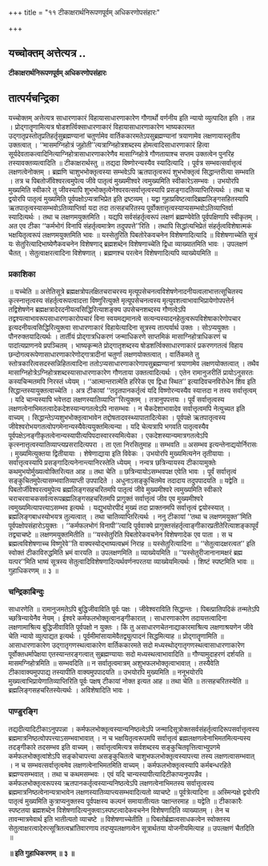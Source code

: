 +++
title = "११ टीकाक्षरार्थनिरूपणपूर्वम् अधिकरणोपसंहारः"

+++


## यच्चोक्तम् अत्तेत्यत्र ..

**टीकाक्षरार्थनिरूपणपूर्वम् अधिकरणोपसंहारः**

## **तात्पर्यचन्द्रिका**

यच्चोक्तम् अत्तेत्यत्र साधारणाकारं विहायासाधारणाकारेण गौणार्थो वर्णनीय इति न्यायो व्युत्पादित इति । तन्न । प्रोद्गातॄणामित्यत्र षोडशर्त्विक्साधारणाकारं विहायासाधारणाकारेण भाष्यकारमत उद्गातृप्रस्तोतृप्रतिहर्तृसुब्रह्मण्यानां चतुर्णामेव वार्तिककारमतेऽपसुब्रह्मण्यानां त्रयाणामेव लक्षणायास्तृतीय उक्तत्वात् । ‘‘मासमग्निहोत्रं जुहोती’’त्यत्राग्निहोत्रशब्दस्य होमत्वादिसाधारणाकारं हित्वा सूर्यदेवताकत्वादिनित्याग्निहोत्रासाधारणाकारेणैव मासाग्निहोत्रे गौणतायाश्च सप्तम उक्तत्वेन पुनरिह तस्यावक्तव्यत्वादिति ॥ टीकाक्षरार्थस्तु ॥ तद्यदा विष्णोरन्यस्यैव स्यादित्यादि । पूर्वत्र सम्भवत्सर्वात्तृत्वं लक्षणत्वेनोक्तम् । ब्रह्मणि चाशुभभोक्तृत्वस्या सम्भवेऽपि ऋतपातृत्वरूपं शुभभोक्तृत्वं सिद्धान्तरीत्या सम्भवति । तत्र च पिबतोर्जीवेश्वरत्वमुपेत्य जीवे पातृत्वं मुख्यमीश्वरे त्वमुख्यमिति स्वीकारेऽसम्भवः । उभयोरपि मुख्यमिति स्वीकारे तु जीवस्यापि शुभभोक्तृत्वेनेश्वरवत्सर्वात्तृत्वस्यापि प्रसङ्गादतिव्याप्तिरित्यर्थः । तथा च द्वयोरपि पातृत्वं मुख्यमिति पूर्वपक्षोऽप्यत्राभिप्रेत इति द्रष्टव्यम् । यद्वा गुहाप्रविष्टत्वादिब्रह्मलिङ्गसहितस्यापि ऋतपातृत्वस्यासम्भवोऽतिव्याप्तिर्वा यदा तदा तत्सहचरितस्य पूर्वोक्तात्तृत्वस्याप्यसम्भवोऽतिव्याप्तिर्वा स्यादित्यर्थः । तथा च लक्षणमयुक्तमिति । यद्यपि सर्वसंहर्तृत्वरूपं लक्षणं ब्रह्मण्येवेति पूर्वपक्षिणापि स्वीकृतम् । अत एव टीका ‘‘कर्मभोगं विनापि संहर्तृत्वमात्रेण तदुपपत्ते’’रिति । तथापि सिद्धांत्यभिप्रेतं संहर्तृत्वविशेषात्मकं भक्षयितृत्वरूपं लक्षणमयुक्तमिति भावः ॥ यस्सेतुरिति पिबतोरेकवचनेन विशेषणादित्यादि ॥ विशेषणाच्चेति सूत्रं यः सेतुरित्यादिभाष्येणैकवचनेन विशेषणाद् ब्रह्मशब्देन विशेषणाच्चेति द्विधा व्याख्यातमिति भावः । उपलक्षणं चैतत् । सेतुत्वाक्षरत्वादिना विशेषणात् । ब्रह्मणश्च परत्वेन विशेषणादित्यपि व्याख्येयमिति ॥

### **प्रकाशिका**

॥ यच्चेति ॥ अत्तेतिसूत्रे ब्रह्मक्षत्रोपलक्षितचराचरस्य मृत्यूपसेचनत्वविशेषणेनादनीयत्वलाभात्तत्सूचितस्य कृत्स्नात्तृत्वस्य संहर्तृत्वरूपत्वादत्ता विष्णुरित्युक्ते मृत्यूपसेचनत्वस्य मृत्युवशत्वाभावाभिप्रायेणोपपत्तेर्न तद्विशेषणेन ब्रह्मक्षत्रादेरदनीयत्वसिद्धिरित्याशङ्क्य उपसेचनशब्दस्य गौणत्वेऽपि तद्वश्यत्वाभावरूपसाधारणाकारोपचारं विना स्वयमद्यमानत्वे सत्यन्यस्यादनहेतुत्वरूपविशेषाकारेणोपचार इत्यदनीयत्वसिद्धिरित्युक्त्वा साधारणाकारं विहायेत्यादिना सूत्रस्य तात्पर्यार्थ उक्तः । सोऽप्ययुक्तः । पौनरुक्तयादित्यर्थः । तार्तीयं प्रोद्गात्रधिकरणं जन्माधिकरणे साप्तमिकं मासाग्निहोत्राधिकरणं च पादांत्यप्राणनये प्रपञ्चितम् । भाष्यकृन्मते प्रोद्गातृशब्दस्य षोडशर्त्विक्साधारणाकारं प्रकरणगतत्वं विहाय छन्दोगत्वरूपेणासाधारणाकारेणोद्गात्रादीनां चतुर्णां लक्षणयोक्तत्वात् । वार्तिकमते तु स्तोत्रकारित्वसदस्सन्निहितत्वादिना ततोऽप्यसाधारणाकारेणापसुब्रह्मण्यानां त्रयाणामेव लक्षणयोक्तत्वात् । तथैव मासाग्निहोत्रेऽग्निहोत्रशब्दस्यासाधारणाकारेण गौणताया उक्तत्वादित्यर्थः । एतेन रामानुजरीतिं प्रायोऽनुसरतः कस्यचिन्मतमपि निरस्तं ध्येयम् । ‘‘आत्मान्तरात्मेति हरिरेक एव द्विधा स्थित’’ इत्यादिवचनविरोधेन शिव इति सिद्धान्तस्यायुक्तत्वाच्चेति । अत्र टीकायां ‘‘तदृतपानकर्तृत्वं यदि विष्णोरन्यस्यैव स्यात्तदा न तस्य सर्वात्तृत्वम् । यदि चान्यस्यापि भवेत्तदा लक्षणस्यातिव्याप्ति’’रित्युक्तम् । तत्रानुपपत्तयः । पूर्वं सर्वात्तृत्वस्य लक्षणत्वेनाभिमतत्वादेकदेशस्यान्यगतत्वेऽपि नासम्भवः । न चैकदेशाभावादेव सर्वात्तृत्वमपि नेत्युच्यत इति वाच्यम् । सिद्धान्तेऽप्यशुभभोक्तृत्वाभावेन तद्दोषतादवस्थ्यापातादित्येका । पूर्वपक्षे ऋतपातृत्वस्य जीवेश्वरोभयगतत्वोपगमेनान्यस्यैवेत्ययुक्तमित्यन्या । यदि चेत्यत्रापि भगवति पातृत्वस्यैव पूर्वपक्षेऽनङ्गीकृतत्वेनान्यस्यापीत्यपिपदास्वारस्यमित्येका । एकदेशस्यान्यमात्रगतत्वेऽपि कृत्स्नात्तृत्वस्यातिव्याप्त्यप्रसरादित्यपरा । ता एता निरसितुमाह ॥ सम्भवति ॥ असम्भव इत्यन्तेनाद्ययोर्निरासः । मुख्यमित्युक्तया द्वितीयायाः । शेषेणाद्याया इति विवेकः । उभयोरपि मुख्यमित्यनेन तृतीयायाः । सर्वात्तृत्वस्यापि प्रसङ्गादित्यनेनान्त्यानिरस्तेति ध्येयम् । नन्वत्र छत्रिन्यायस्य टीकायामुक्तेः कथमुभयोर्मुख्यत्वोक्तिरित्यत आह ॥ तथा चेति ॥ छत्रिन्यायोऽसम्भवपक्ष एवेति भावः । पूर्वं सर्वात्तृत्वं सङ्कुचितमुपेत्यासम्भवातिव्याप्ती उपपादिते । अधुनाऽसङ्कुचितमेव तदादाय तदुपपादयति ॥ यद्वेति ॥ पिबतोर्जीवेश्वरत्वमुपेत्य ब्रह्मलिङ्गसहचरितमपि पातृत्वं जीवे मुख्यमीश्वरे त्वमुख्यमिति स्वीकारे चराचरवाचकसर्वत्वरूपब्रह्मलिङ्गसहचरितमपि प्रागुक्तं सर्वात्तृत्वं जीव एव मुख्यमीश्वरे त्वमुख्यमित्यापत्त्याऽसम्भव इत्यर्थः । यद्युभयोरपीदं मुख्यं तदा प्राक्तनमपि सर्वात्तृत्वं द्वयोस्स्यात् । ब्रह्मलिङ्गबाधस्योभयत्र तुल्यत्वात् । तथा चातिव्याप्तिरित्यर्थः । ननु टीकायां ‘‘तथा च लक्षणमयुक्त’’मिति पूर्वपक्षोपसंहारोऽयुक्तः । ‘‘कर्मफलभोगं विनापी’’त्यादि पूर्ववाक्ये प्रागुक्तसंहर्तृत्वाङ्गीकारप्रतीतेरित्याशङ्कापूर्वं तद्व्याचष्टे ॥ लक्षणमयुक्तमितीति ॥ ‘‘यस्सेतुरिति पिबतोरेकवचनेन विशेषणादेक एव पाता । स च ब्रह्मत्वविशेषणाच्च विष्णुरेवे’’ति वाक्यस्योद्भाष्यत्वभ्रमं निराह ॥ यस्सेतुरित्यादिना ॥ ‘‘सेतुत्वादक्षरत्वत’’ इति स्वोक्तं टीकाविरुद्धमिति भ्रमं वारयति ॥ उपलक्षणमिति ॥ व्याख्येयमिति ॥ ‘‘यस्सेतुरीजानानामक्षरं ब्रह्म यत्पर’’मिति भाष्यं सूत्रस्य सेतुत्वादिविशेषणादित्यर्थवर्णनपरतया व्याख्येयमित्यर्थः । शिष्टं स्पष्टमिति भावः ॥ गुहाधिकरणम् ॥ ३ ॥

### **चन्द्रिकाबिन्दुः**

साधारणेति ॥ रामानुजमतेऽपि बुद्धिजीवाविति पूर्वः पक्षः । जीवेश्वराविति सिद्धान्तः । पिबत्प्रातिपदिकं तन्मतेऽपि च्छत्रिन्यायेनैव नेयम् । ईश्वरे कर्मफलभोक्तृत्वानङ्गीकारात् । साधारणाकारेण तदायत्तत्वादिना लक्षणामाश्रित्य बुद्धिजीवाविति पूर्वपक्षो न युक्तः । किं तु असाधारणचेतनाद्याकारमाश्रित्य लक्षणाश्रयणेन जीवे चेति न्यायो व्युत्पाद्यत इत्यर्थः । पूर्वमीमांसायामेवैतद्व्युत्पादनं सिद्धमित्याह ॥ प्रोद्गातॄणामिति ॥ आसाधारणाकारेण उद्गातृगणस्थत्वाकारेण वार्तिककारमते सदो मध्यस्थोद्गातृगणस्थत्वासाधारणाकारेण पूर्वोक्तधर्मापेक्षया एतस्यान्तरङ्गत्वात् सुब्रह्मण्यायाः सदो मध्यस्थत्वाभावादिति ॥ गौण्यामुदाहरणं दर्शयति ॥ मासमग्निहोत्रमिति ॥ सम्भवदिति ॥ न सर्वातृत्वमात्रम् अशुभफलभोक्तृत्वाभावात् । तस्यैवेति टीकावाक्यमुपपाद्य तस्यापीति वाक्यमुपपादयति ॥ उभयोरपि मुख्यमिति ॥ ननूभयोरपि मुख्यत्वाभिप्रायेणातिव्याप्तिरिति पूर्वः पक्षष् टीकायां नोक्त इत्यत आह ॥ तथा चेति ॥ तत्सहचरितस्येति ॥ ब्रह्मलिङ्गसहचरितस्येत्यर्थः । अविशेषादिति भावः ।

### **पाण्डुरङ्गि**

तद्यदीत्यादिटीकाऽनुपपन्ना । कर्मफलभोक्तृत्वस्यान्यनिष्ठत्वेऽपि जन्मादिसूत्रोक्तसर्वसंहर्तृत्वादिरूपसर्वात्तृत्वस्य ब्रह्ममात्रनिष्ठत्वोपपत्त्याऽसम्भवाभावात् । न च भक्षयितृत्वरूपमपि सर्वात्तृत्वं ब्रह्मलक्षणत्वेनाभिमतमित्यन्यस्य तदङ्गीकारे तदसम्भव इति वाच्यम् । सर्वात्तृत्वमित्यत्र सर्वशब्दस्य सङ्कुचितवृत्तित्वाभ्युपगमे कर्मफलभोक्तृत्वांशेऽपि सङ्कोचापत्त्या असङ्कुचितत्वे चाशुभफलभोक्तृत्वस्यापत्त्या तस्य लक्षणत्वासम्भवात् । न च सम्भवत्सर्वात्तृत्वमेव लक्षणत्वेनाभिमतमिति वाच्यम् । कर्मफलभोक्तृत्वस्यापि कर्मबन्धरहिते ब्रह्मण्यसम्भवात् । तथा च कथमसम्भवः । एवं यदि चान्यस्यापीत्यादिटीकाप्यनुपपन्नैव । कर्मफलभोक्तृत्वरूपस्य ऋतपानकर्तृत्वस्यान्यनिष्ठत्वेऽपि लक्षणत्वेनाभिमतस्य सर्वात्तृत्वस्य ब्रह्ममात्रनिष्ठत्वेनान्यत्राभावेन लक्षणस्यातिव्याप्त्यसम्भवादित्यतो व्याचष्टे ॥ पूर्वत्रेत्यादिना ॥ अस्मिन्पक्षे द्वयोरपि पातृत्वं मुख्यमिति कुत्राप्यनुक्तस्य पूर्वपक्षस्य कल्पनं समायातीत्यतः पक्षान्तरमाह ॥ यद्वेति ॥ टीकाकारैः स्पष्टतया ब्रह्मशब्देन विशेषणादित्यनुक्त्वाऽस्पष्टत्वादेकवचनेन विशेषणादिति व्याख्यातम् । तेन च तावन्मात्रमेवार्थ इति भातीत्यतो व्याचष्टे ॥ विशेषणाच्चेतीति ॥ पिबतोर्ब्रह्मत्वसाधकत्वेन स्वोक्तस्य सेतुत्वाक्षरत्वादेरुत्सूत्रितत्वभ्रांतिवारणाय तदप्युपलक्षणत्वेन सूत्रार्थतया योजनीयमित्याह ॥ उपलक्षणं चैतदिति ॥

**॥ इति गुहाधिकरणम् ॥ ३ ॥**

